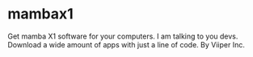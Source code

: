 # mambax1
Get mamba X1 software for your computers. I am talking to you devs. Download a wide amount of apps with just a line of code. By Viiper Inc.
